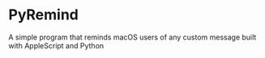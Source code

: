 # PyRemind
A simple program that reminds macOS users of any custom message built with AppleScript and Python
